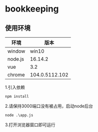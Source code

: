 # bookkeeping

## 使用环境

| 环境    | 版本           |
| ------- | -------------- |
| window  | win10          |
| node.js | 16.14.2        |
| vue     | 3.2            |
| chrome  | 104.0.5112.102 |

1.引入依赖 

```
npm install
```

2.请保持3000端口没有被占用，启动node后台

```
node .\app.js 
```

3.打开浏览器窗口即可运行
